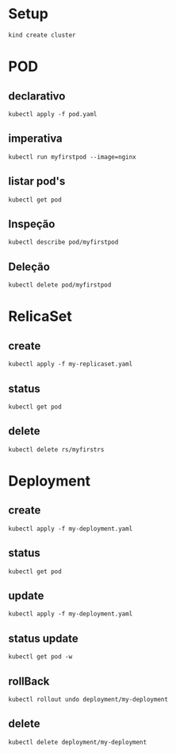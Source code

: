 # Setup
```shell
kind create cluster
```

# POD
## declarativo
```shell
kubectl apply -f pod.yaml
```

## imperativa
```shell
kubectl run myfirstpod --image=nginx
```

## listar pod's
```shell
kubectl get pod
```

## Inspeção
```shell
kubectl describe pod/myfirstpod
```

## Deleção
```shell
kubectl delete pod/myfirstpod
```

# RelicaSet

## create
```shell
kubectl apply -f my-replicaset.yaml 
```

## status
```shell
kubectl get pod
```

## delete
```shell
kubectl delete rs/myfirstrs
```

# Deployment

## create
```shell
kubectl apply -f my-deployment.yaml 
```

## status
```shell
kubectl get pod
```

## update
```shell
kubectl apply -f my-deployment.yaml 
```

## status update
```shell
kubectl get pod -w
```

## rollBack
```shell
kubectl rollout undo deployment/my-deployment
```

## delete
```shell
kubectl delete deployment/my-deployment
```
